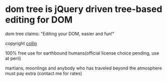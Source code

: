 dom tree is jQuery driven tree-based editing for DOM
==============================================================

dom tree claims: "Editing your DOM, easier and fun!"

copyright [collin](http://github.com/collin)

100% free use for earthbound humans(official license choice pending, use at peril)

martians, moonlings and anybody who has traveled beyond the atmosphere
must pay extra (contact me for rates)

